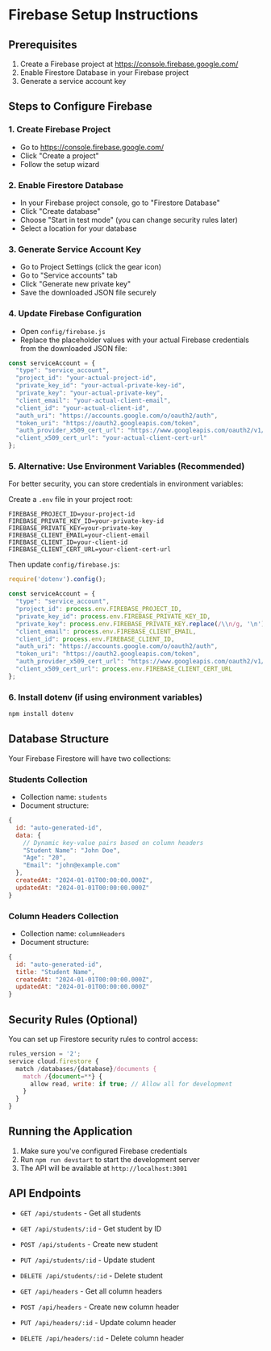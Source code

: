 # Firebase Setup Instructions

## Prerequisites
1. Create a Firebase project at https://console.firebase.google.com/
2. Enable Firestore Database in your Firebase project
3. Generate a service account key

## Steps to Configure Firebase

### 1. Create Firebase Project
- Go to https://console.firebase.google.com/
- Click "Create a project"
- Follow the setup wizard

### 2. Enable Firestore Database
- In your Firebase project console, go to "Firestore Database"
- Click "Create database"
- Choose "Start in test mode" (you can change security rules later)
- Select a location for your database

### 3. Generate Service Account Key
- Go to Project Settings (click the gear icon)
- Go to "Service accounts" tab
- Click "Generate new private key"
- Save the downloaded JSON file securely

### 4. Update Firebase Configuration
- Open `config/firebase.js`
- Replace the placeholder values with your actual Firebase credentials from the downloaded JSON file:

```javascript
const serviceAccount = {
  "type": "service_account",
  "project_id": "your-actual-project-id",
  "private_key_id": "your-actual-private-key-id",
  "private_key": "your-actual-private-key",
  "client_email": "your-actual-client-email",
  "client_id": "your-actual-client-id",
  "auth_uri": "https://accounts.google.com/o/oauth2/auth",
  "token_uri": "https://oauth2.googleapis.com/token",
  "auth_provider_x509_cert_url": "https://www.googleapis.com/oauth2/v1/certs",
  "client_x509_cert_url": "your-actual-client-cert-url"
};
```

### 5. Alternative: Use Environment Variables (Recommended)
For better security, you can store credentials in environment variables:

Create a `.env` file in your project root:
```
FIREBASE_PROJECT_ID=your-project-id
FIREBASE_PRIVATE_KEY_ID=your-private-key-id
FIREBASE_PRIVATE_KEY=your-private-key
FIREBASE_CLIENT_EMAIL=your-client-email
FIREBASE_CLIENT_ID=your-client-id
FIREBASE_CLIENT_CERT_URL=your-client-cert-url
```

Then update `config/firebase.js`:
```javascript
require('dotenv').config();

const serviceAccount = {
  "type": "service_account",
  "project_id": process.env.FIREBASE_PROJECT_ID,
  "private_key_id": process.env.FIREBASE_PRIVATE_KEY_ID,
  "private_key": process.env.FIREBASE_PRIVATE_KEY.replace(/\\n/g, '\n'),
  "client_email": process.env.FIREBASE_CLIENT_EMAIL,
  "client_id": process.env.FIREBASE_CLIENT_ID,
  "auth_uri": "https://accounts.google.com/o/oauth2/auth",
  "token_uri": "https://oauth2.googleapis.com/token",
  "auth_provider_x509_cert_url": "https://www.googleapis.com/oauth2/v1/certs",
  "client_x509_cert_url": process.env.FIREBASE_CLIENT_CERT_URL
};
```

### 6. Install dotenv (if using environment variables)
```bash
npm install dotenv
```

## Database Structure

Your Firebase Firestore will have two collections:

### Students Collection
- Collection name: `students`
- Document structure:
```javascript
{
  id: "auto-generated-id",
  data: {
    // Dynamic key-value pairs based on column headers
    "Student Name": "John Doe",
    "Age": "20",
    "Email": "john@example.com"
  },
  createdAt: "2024-01-01T00:00:00.000Z",
  updatedAt: "2024-01-01T00:00:00.000Z"
}
```

### Column Headers Collection
- Collection name: `columnHeaders`
- Document structure:
```javascript
{
  id: "auto-generated-id",
  title: "Student Name",
  createdAt: "2024-01-01T00:00:00.000Z",
  updatedAt: "2024-01-01T00:00:00.000Z"
}
```

## Security Rules (Optional)
You can set up Firestore security rules to control access:

```javascript
rules_version = '2';
service cloud.firestore {
  match /databases/{database}/documents {
    match /{document=**} {
      allow read, write: if true; // Allow all for development
    }
  }
}
```

## Running the Application
1. Make sure you've configured Firebase credentials
2. Run `npm run devstart` to start the development server
3. The API will be available at `http://localhost:3001`

## API Endpoints
- `GET /api/students` - Get all students
- `GET /api/students/:id` - Get student by ID
- `POST /api/students` - Create new student
- `PUT /api/students/:id` - Update student
- `DELETE /api/students/:id` - Delete student

- `GET /api/headers` - Get all column headers
- `POST /api/headers` - Create new column header
- `PUT /api/headers/:id` - Update column header
- `DELETE /api/headers/:id` - Delete column header
